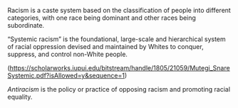 Racism is a caste system based on the classification of people into different categories, with one race being dominant and other races being subordinate.

“Systemic racism” is the foundational, large-scale and hierarchical system of racial oppression devised and maintained by Whites to conquer, suppress, and control non-White people.

(https://scholarworks.iupui.edu/bitstream/handle/1805/21059/Mutegi_SnareSystemic.pdf?isAllowed=y&sequence=1) 

*Antiracism* is the policy or practice of opposing racism and promoting racial equality.